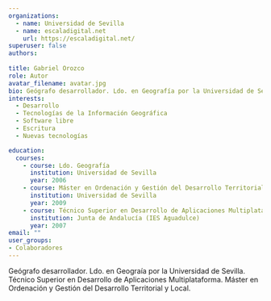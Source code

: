 ```yaml
---
organizations:
  - name: Universidad de Sevilla
  - name: escaladigital.net
    url: https://escaladigital.net/
superuser: false
authors:
 
title: Gabriel Orozco
role: Autor
avatar_filename: avatar.jpg
bio: Geógrafo desarrollador. Ldo. en Geografía por la Universidad de Sevilla. Técnico Superior en Desarrollo de Aplicaciones Multiplataforma. Máster en Ordenación y Gestión del Desarrollo Territorial y Local. 
interests:
  - Desarrollo
  - Tecnologías de la Información Geográfica
  - Software libre
  - Escritura
  - Nuevas tecnologías

education:
  courses: 
    - course: Ldo. Geografía
      institution: Universidad de Sevilla
      year: 2006
    - course: Máster en Ordenación y Gestión del Desarrollo Territorial y Local
      institution: Universidad de Sevilla
      year: 2009
    - course: Técnico Superior en Desarrollo de Aplicaciones Multiplataforma
      institution: Junta de Andalucía (IES Aguadulce)
      year: 2007
email: ""
user_groups:
- Colaboradores
---
```


Geógrafo desarrollador. Ldo. en Geograía por la Universidad de Sevilla. Técnico Superior en Desarrollo de Aplicaciones Multiplataforma. Máster en Ordenación y Gestión del Desarrollo Territorial y Local. 
